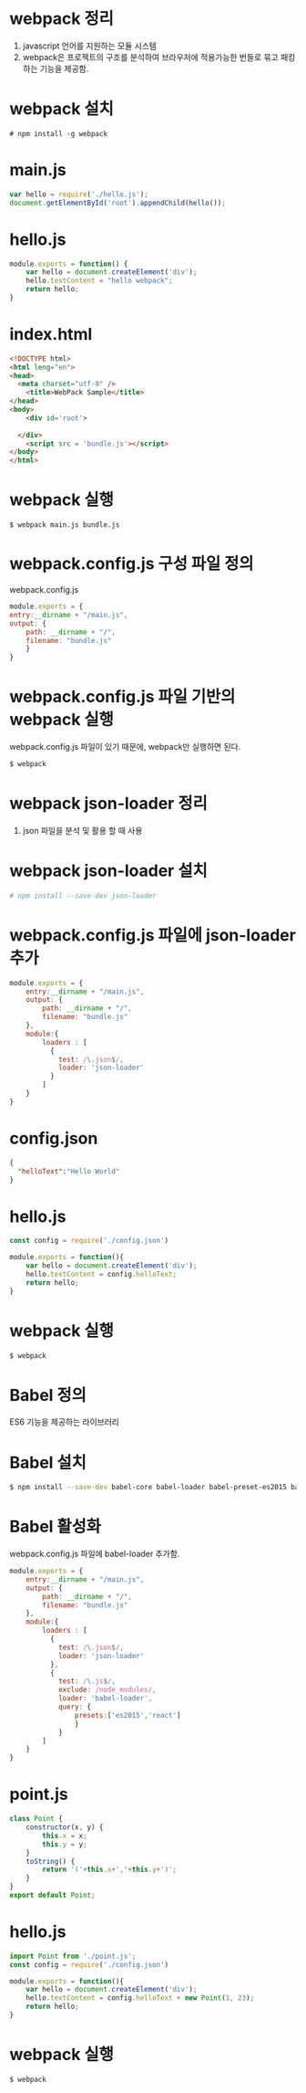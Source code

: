 
# webpack 정리

1. javascript 언어를 지원하는 모듈 시스템 
2. webpack은 프로젝트의 구조를 분석하여 브라우저에 적용가능한 번들로 묶고 패킹하는 기능을 제공함.


# webpack 설치


```
# npm install -g webpack
```


# main.js

```js
var hello = require('./hello.js');
document.getElementById('root').appendChild(hello());
```


# hello.js

```js
module.exports = function() {
    var hello = document.createElement('div');
    hello.textContent = "hello webpack";
    return hello;
}  
```


# index.html

```html
<!DOCTYPE html>
<html leng="en">
<head>
  <meta charset="utf-8" />
    <title>WebPack Sample</title>
</head>
<body>
    <div id='root'>
    
  </div>
    <script src = 'bundle.js'></script>
</body>
</html>
```

# webpack 실행

```
$ webpack main.js bundle.js
```



# webpack.config.js 구성 파일 정의

webpack.config.js

```js
module.exports = {
entry:__dirname + "/main.js",
output: {
    path: __dirname + "/",
    filename: "bundle.js"
    }
}
```


# webpack.config.js 파일 기반의 webpack 실행

webpack.config.js 파일이 있기 때문에, 
webpack만 실행하면 된다.


```sh
$ webpack 
```
















# webpack json-loader 정리

1. json 파일을 분석 및 활용 할 때 사용


# webpack json-loader 설치

```sh
# npm install --save-dev json-loader
```

# webpack.config.js 파일에 json-loader 추가

```js
module.exports = {
    entry:__dirname + "/main.js",
    output: {
        path: __dirname + "/",
        filename: "bundle.js"
    },
    module:{ 
        loaders : [
          {
            test: /\.json$/,
            loader: 'json-loader'
          }
        ]
    }
}
```

# config.json

```json
{
  "helloText":"Hello World"
}
```

# hello.js 

```js
const config = require('./config.json')

module.exports = function(){
    var hello = document.createElement('div');
    hello.textContent = config.helloText;
    return hello;
}
```

# webpack 실행

```sh
$ webpack
```



























# Babel 정의

ES6 기능을 제공하는 라이브러리


# Babel 설치 

```sh
$ npm install --save-dev babel-core babel-loader babel-preset-es2015 babel-preset-react
```




# Babel 활성화 

webpack.config.js 파일에 babel-loader 추가함.

```js
module.exports = {
    entry:__dirname + "/main.js",
    output: {
        path: __dirname + "/",
        filename: "bundle.js"
    },
    module:{ 
        loaders : [
          {
            test: /\.json$/,
            loader: 'json-loader'
          },
          {  
            test: /\.js$/,
            exclude: /node_modules/,
            loader: 'babel-loader', 
            query: {
                presets:['es2015','react']
                }
            }
        ]
    }
}
```


# point.js

```js
class Point {
    constructor(x, y) {
        this.x = x;
        this.y = y;
    }
    toString() {
        return '('+this.x+','+this.y+')';
    }
}
export default Point;
```

# hello.js

```js
import Point from './point.js';
const config = require('./config.json')

module.exports = function(){
    var hello = document.createElement('div');
    hello.textContent = config.helloText + new Point(1, 23);
    return hello;
}
```

# webpack 실행

```sh
$ webpack
```





